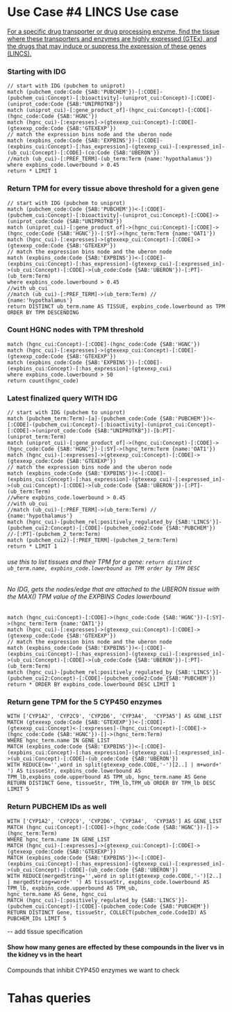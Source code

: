 

# Use Case #4 LINCS Use case

<u>For a specific drug transporter or drug processing enzyme, find the tissue where these transporters and enzymes are highly expressed (GTEx), and the drugs that may induce or suppress the expression of these genes (LINCS).</u>

### Starting with IDG
```
// start with IDG (pubchem to uniprot)
match (pubchem_code:Code {SAB:'PUBCHEM'})-[:CODE]-(pubchem_cui:Concept)-[:bioactivity]-(uniprot_cui:Concept)-[:CODE]-(uniprot_code:Code {SAB:"UNIPROTKB"})
match (uniprot_cui)-[:gene_product_of]-(hgnc_cui:Concept)-[:CODE]-(hgnc_code:Code {SAB:'HGNC'})
match (hgnc_cui)-[:expresses]->(gtexexp_cui:Concept)-[:CODE]-(gtexexp_code:Code {SAB:'GTEXEXP'})
// match the expression bins node and the uberon node
match (expbins_code:Code {SAB:'EXPBINS'})-[:CODE]-(expbins_cui:Concept)-[:has_expression]-(gtexexp_cui)-[:expressed_in]-(ub_cui:Concept)-[:CODE]-(co:Code {SAB:'UBERON'})
//match (ub_cui)-[:PREF_TERM]-(ub_term:Term {name:'hypothalamus'})
where expbins_code.lowerbound > 0.45
return * LIMIT 1
```

### Return TPM for every tissue above threshold for a given gene
```
// start with IDG (pubchem to uniprot)
match (pubchem_code:Code {SAB:'PUBCHEM'})<-[:CODE]-(pubchem_cui:Concept)-[:bioactivity]-(uniprot_cui:Concept)-[:CODE]->(uniprot_code:Code {SAB:"UNIPROTKB"})
match (uniprot_cui)-[:gene_product_of]->(hgnc_cui:Concept)-[:CODE]->(hgnc_code:Code {SAB:'HGNC'})-[:SY]->(hgnc_term:Term {name:'OAT1'})
match (hgnc_cui)-[:expresses]->(gtexexp_cui:Concept)-[:CODE]->(gtexexp_code:Code {SAB:'GTEXEXP'})
// match the expression bins node and the uberon node
match (expbins_code:Code {SAB:'EXPBINS'})<-[:CODE]-(expbins_cui:Concept)-[:has_expression]-(gtexexp_cui)-[:expressed_in]->(ub_cui:Concept)-[:CODE]->(ub_code:Code {SAB:'UBERON'})-[:PT]-(ub_term:Term)
where expbins_code.lowerbound > 0.45
//with ub_cui
//match (ub_cui)-[:PREF_TERM]->(ub_term:Term) //  {name:'hypothalamus'}
return DISTINCT ub_term.name AS TISSUE, expbins_code.lowerbound as TPM ORDER BY TPM DESCENDING

```

### Count HGNC nodes with TPM threshold
```
match (hgnc_cui:Concept)-[:CODE]-(hgnc_code:Code {SAB:'HGNC'})
match (hgnc_cui)-[:expresses]->(gtexexp_cui:Concept)-[:CODE]-(gtexexp_code:Code {SAB:'GTEXEXP'})
match (expbins_code:Code {SAB:'EXPBINS'})-[:CODE]-(expbins_cui:Concept)-[:has_expression]-(gtexexp_cui)
where expbins_code.lowerbound > 50
return count(hgnc_code)
```

### Latest finalized query WITH IDG
```
// start with IDG (pubchem to uniprot)
match (pubchem_term:Term)-[a]-(pubchem_code:Code {SAB:'PUBCHEM'})<-[:CODE]-(pubchem_cui:Concept)-[:bioactivity]-(uniprot_cui:Concept)-[:CODE]->(uniprot_code:Code {SAB:"UNIPROTKB"})-[b:PT]-(uniprot_term:Term)
match (uniprot_cui)-[:gene_product_of]->(hgnc_cui:Concept)-[:CODE]->(hgnc_code:Code {SAB:'HGNC'})-[:SY]->(hgnc_term:Term {name:'OAT1'})
match (hgnc_cui)-[:expresses]->(gtexexp_cui:Concept)-[:CODE]->(gtexexp_code:Code {SAB:'GTEXEXP'})
// match the expression bins node and the uberon node
match (expbins_code:Code {SAB:'EXPBINS'})<-[:CODE]-(expbins_cui:Concept)-[:has_expression]-(gtexexp_cui)-[:expressed_in]->(ub_cui:Concept)-[:CODE]->(ub_code:Code {SAB:'UBERON'})-[:PT]-(ub_term:Term)
//where expbins_code.lowerbound > 0.45
//with ub_cui
//match (ub_cui)-[:PREF_TERM]->(ub_term:Term) //  {name:'hypothalamus'}
match (hgnc_cui)-[pubchem_rel:positively_regulated_by {SAB:'LINCS'}]-(pubchem_cui2:Concept)-[:CODE]-(pubchem_code2:Code {SAB:'PUBCHEM'}) //-[:PT]-(pubchem_2_term:Term)
match (pubchem_cui2)-[:PREF_TERM]-(pubchem_2_term:Term)
return * LIMIT 1
```

###### use this to list tissues and their TPM for a gene: `return distinct ub_term.name, expbins_code.lowerbound as TPM order by TPM DESC`



###### No IDG, gets the nodes/edge that are attached to the UBERON tissue with the MAX() TPM value of the EXPBINS Codes lowerbound
```
match (hgnc_cui:Concept)-[:CODE]->(hgnc_code:Code {SAB:'HGNC'})-[:SY]->(hgnc_term:Term {name:'OAT1'})
match (hgnc_cui)-[:expresses]->(gtexexp_cui:Concept)-[:CODE]->(gtexexp_code:Code {SAB:'GTEXEXP'})
// match the expression bins node and the uberon node
match (expbins_code:Code {SAB:'EXPBINS'})<-[:CODE]-(expbins_cui:Concept)-[:has_expression]-(gtexexp_cui)-[:expressed_in]->(ub_cui:Concept)-[:CODE]->(ub_code:Code {SAB:'UBERON'})-[:PT]-(ub_term:Term)
match (hgnc_cui)-[pubchem_rel:positively_regulated_by {SAB:'LINCS'}]-(pubchem_cui2:Concept)-[:CODE]-(pubchem_code2:Code {SAB:'PUBCHEM'}) 
return * ORDER BY expbins_code.lowerbound DESC LIMIT 1
```

### Return gene TPM for the 5 CYP450 enzymes
```
WITH ['CYP1A2', 'CYP2C9', 'CYP2D6', 'CYP3A4',  'CYP3A5'] AS GENE_LIST
MATCH (gtexexp_code:Code {SAB:'GTEXEXP'})<-[:CODE]-(gtexexp_cui:Concept)<-[:expresses]-(hgnc_cui:Concept)-[:CODE]->(hgnc_code:Code {SAB:'HGNC'})-[]->(hgnc_term:Term)
WHERE hgnc_term.name IN GENE_LIST
MATCH (expbins_code:Code {SAB:'EXPBINS'})<-[:CODE]-(expbins_cui:Concept)-[:has_expression]-(gtexexp_cui)-[:expressed_in]->(ub_cui:Concept)-[:CODE]-(ub_code:Code {SAB:'UBERON'})
WITH REDUCE(m='',word in split(gtexexp_code.CODE,'-')[2..] | m+word+' ') AS tissueStr, expbins_code.lowerbound AS TPM_lb,expbins_code.upperbound AS TPM_ub, hgnc_term.name AS Gene
RETURN DISTINCT Gene, tissueStr, TPM_lb,TPM_ub ORDER BY TPM_lb DESC LIMIT 5
```

### Return PUBCHEM IDs as well
```
WITH ['CYP1A2', 'CYP2C9', 'CYP2D6', 'CYP3A4',  'CYP3A5'] AS GENE_LIST
MATCH (hgnc_cui:Concept)-[:CODE]->(hgnc_code:Code {SAB:'HGNC'})-[]->(hgnc_term:Term)
WHERE hgnc_term.name IN GENE_LIST
MATCH (hgnc_cui)-[:expresses]->(gtexexp_cui:Concept)-[:CODE]->(gtexexp_code:Code {SAB:'GTEXEXP'})
MATCH (expbins_code:Code {SAB:'EXPBINS'})<-[:CODE]-(expbins_cui:Concept)-[:has_expression]-(gtexexp_cui)-[:expressed_in]->(ub_cui:Concept)-[:CODE]-(ub_code:Code {SAB:'UBERON'})
WITH REDUCE(mergedString='',word in split(gtexexp_code.CODE,'-')[2..] | mergedString+word+' ') AS tissueStr, expbins_code.lowerbound AS TPM_lb, expbins_code.upperbound AS TPM_ub,
hgnc_term.name AS Gene, hgnc_cui
MATCH (hgnc_cui)-[:positively_regulated_by {SAB:'LINCS'}]-(pubchem_cui:Concept)-[:CODE]-(pubchem_code:Code {SAB:'PUBCHEM'})
RETURN DISTINCT Gene, tissueStr, COLLECT(pubchem_code.CodeID) AS PUBCHEM_IDs LIMIT 5
```

-- add tissue specification

#### Show how many genes are effected by these compounds in the liver vs in the kidney vs in the heart

Compounds that inhibit CYP450 enzymes we want to check


# Tahas queries








